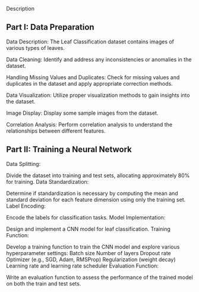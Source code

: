 Description 
## Part I: Data Preparation

Data Description:
The Leaf Classification dataset contains images of various types of leaves.

Data Cleaning:
Identify and address any inconsistencies or anomalies in the dataset.

Handling Missing Values and Duplicates:
Check for missing values and duplicates in the dataset and apply appropriate correction methods.

Data Visualization:
Utilize proper visualization methods to gain insights into the dataset.

Image Display:
Display some sample images from the dataset.

Correlation Analysis:
Perform correlation analysis to understand the relationships between different features.

## Part II: Training a Neural Network

Data Splitting:

Divide the dataset into training and test sets, allocating approximately 80% for training.
Data Standardization:

Determine if standardization is necessary by computing the mean and standard deviation for each feature dimension using only the training set.
Label Encoding:

Encode the labels for classification tasks.
Model Implementation:

Design and implement a CNN model for leaf classification.
Training Function:

Develop a training function to train the CNN model and explore various hyperparameter settings:
Batch size
Number of layers
Dropout rate
Optimizer (e.g., SGD, Adam, RMSProp)
Regularization (weight decay)
Learning rate and learning rate scheduler
Evaluation Function:

Write an evaluation function to assess the performance of the trained model on both the train and test sets.
